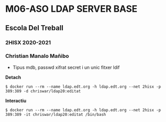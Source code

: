 # M06-ASO LDAP SERVER BASE
## Escola Del Treball
### 2HISX 2020-2021
### Christian Manalo Mañibo

- Tipus mdb, passwd xifrat secret i un unic fitxer ldif

**Detach**

`$ docker run --rm --name ldap.edt.org -h ldap.edt.org --net 2hisx -p 389:389 -d chriswar/ldap20:editat`

**Interactiu**

`$ docker run --rm --name ldap.edt.org -h ldap.edt.org --net 2hisx -p 389:389 -it chriswar/ldap20:editat /bin/bash`